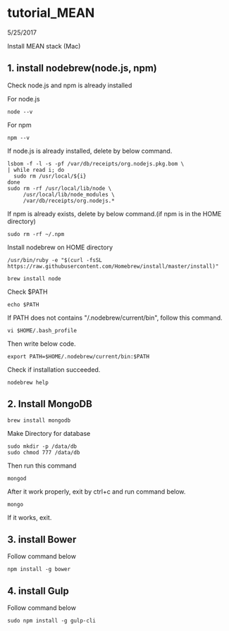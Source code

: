 # tutorial_MEAN

5/25/2017

Install MEAN stack (Mac)

## 1. install nodebrew(node.js, npm)

Check node.js and npm is already installed

For node.js
```
node --v
```
For npm
```
npm --v
```

If node.js is already installed, delete by below command.
```
lsbom -f -l -s -pf /var/db/receipts/org.nodejs.pkg.bom \
| while read i; do
  sudo rm /usr/local/${i}
done
sudo rm -rf /usr/local/lib/node \
     /usr/local/lib/node_modules \
     /var/db/receipts/org.nodejs.*
```
If npm is already exists, delete by below command.(if npm is in the HOME directory)
```
sudo rm -rf ~/.npm
```

Install nodebrew on HOME directory

```
/usr/bin/ruby -e "$(curl -fsSL https://raw.githubusercontent.com/Homebrew/install/master/install)"
```
```
brew install node
```
Check $PATH

```
echo $PATH
```

If PATH does not contains "/.nodebrew/current/bin", follow this command.

```
vi $HOME/.bash_profile
```
Then write below code.
```
export PATH=$HOME/.nodebrew/current/bin:$PATH
```

Check if installation succeeded.

```
nodebrew help
```

## 2. Install MongoDB

```
brew install mongodb
```
Make Directory for database
```
sudo mkdir -p /data/db
sudo chmod 777 /data/db
```
Then run this command
```
mongod
```
After it work properly, exit by ctrl+c and run command below.
```
mongo
```
If it works, exit.

## 3. install Bower
Follow command below
```
npm install -g bower
```
## 4. install Gulp
Follow command below
```
sudo npm install -g gulp-cli
```











